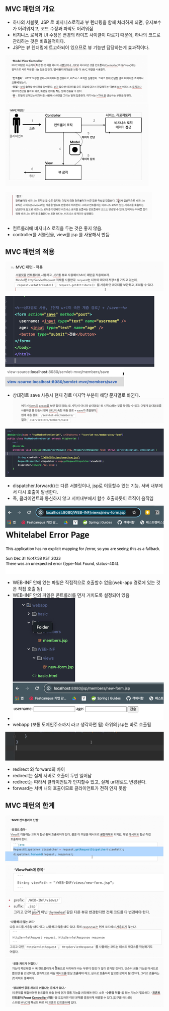 ## MVC 패턴의 개요
- 하나의 서블릿, JSP 로 비지니스로직과 뷰 렌더링을 함께 처리하게 되면, 유지보수가 어려워지고,
  코드 수정과 파악도 어려워짐
- 비지니스 로직과 UI 수정은 변경의 라이프 사이클이 다르기 때문에, 하나의 코드로 관리하는 것은
  비효율적이다.
- JSP는 뷰 렌더링에 트고하되어 있으므로 뷰 기능만 담당하는게 효과적이다.

![img_9.png](img_9.png)
![img_11.png](img_11.png)

![img_12.png](img_12.png)
- 컨트롤러에 비지니스 로직을 두는 것은 좋지 않음.
- controller를 서블릿을, view를 jsp 를 사용해서 만듬




## MVC 패턴의 적용
![img_13.png](img_13.png)

![img_14.png](img_14.png)
![img_15.png](img_15.png)
- 상대경로 save 사용시 현재 경로 마지막 부분이 해당 문자열로 바뀐다.
![img_21.png](img_21.png)

![img_16.png](img_16.png)
- dispatcher.forward()는 다른 서블릿이나, jsp로 이동할수 있는 기능. 서버 내부에서 다시
호출이 발생한다.
- 즉, 클라이언트와 통신하지 않고 서버내부에서 함수 호출하듯이 로직이 움직임

![img_17.png](img_17.png)
- WEB-INF 안에 있는 파일은 직접적으로 호출할수 없음(web-app 경로에 있는 것은 직접 호출 됨)
- WEB-INF 안의 파일은 콘트롤러를 먼저 거치도록 설정되어 있음
![img_18.png](img_18.png)
- ![img_19.png](img_19.png)
- webapp (보통 도메인주소까지 라고 생각하면 됨) 하위의 jsp는 바로 호출됨

![img_20.png](img_20.png)
- redirect 와 forward의 차이
- redirect는 실제 서버로 호출이 두번 일어남
- redirect는 따라서 클라이언트가 인지할수 있고, 실제 url경로도 변경된다.
- forward는 서버 내의 호출이므로 클라이언트가 전혀 인지 못함

## MVC 패턴의 한계
![img_22.png](img_22.png)
![img_23.png](img_23.png)
![img_24.png](img_24.png)
![img_25.png](img_25.png)